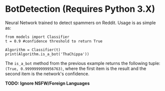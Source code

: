 # BotDetection (Requires Python 3.X)

Neural Network trained to detect spammers on Reddit. Usage is as simple as: 

```
from models import Classifier 
t = 0.9 #confidence threshold to return True  

Algorithm = Classifier(t)
print(Algorithm.is_a_bot('ThaChippa'))
``` 

The `is_a_bot` method from the previous example returns the following tuple: `(True, 0.9999999999956763)`, where the first item is the result and the second item is the network's confidence. 

**TODO: Ignore NSFW/Foreign Languages**